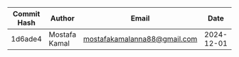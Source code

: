 | Commit Hash | Author          | Email                        | Date       | Subject  | Body | Time         |
|-------------|-----------------|------------------------------|------------|----------|------|--------------|
| 1d6ade4     | Mostafa Kamal   | mostafakamalanna88@gmail.com | 2024-12-01 | updated  |      | 12:00 AM     |
